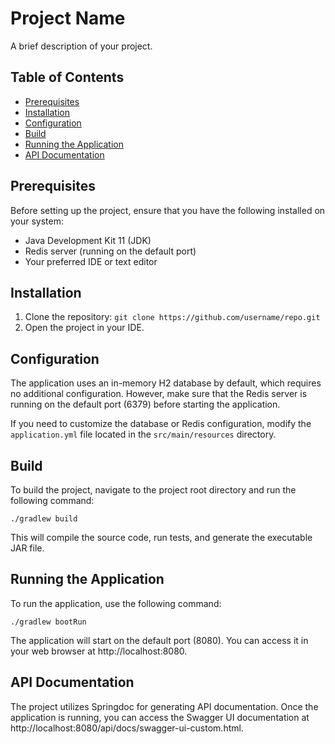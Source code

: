 # Project Name

A brief description of your project.

## Table of Contents

- [Prerequisites](#prerequisites)
- [Installation](#installation)
- [Configuration](#configuration)
- [Build](#build)
- [Running the Application](#running-the-application)
- [API Documentation](#api-documentation)


## Prerequisites

Before setting up the project, ensure that you have the following installed on your system:

- Java Development Kit 11 (JDK)
- Redis server (running on the default port)
- Your preferred IDE or text editor

## Installation

1. Clone the repository: `git clone https://github.com/username/repo.git`
2. Open the project in your IDE.

## Configuration

The application uses an in-memory H2 database by default, which requires no additional configuration. However, make sure that the Redis server is running on the default port (6379) before starting the application.

If you need to customize the database or Redis configuration, modify the `application.yml` file located in the `src/main/resources` directory.

## Build

To build the project, navigate to the project root directory and run the following command:

```shell
./gradlew build
```
This will compile the source code, run tests, and generate the executable JAR file.

## Running the Application
To run the application, use the following command:

```shell
./gradlew bootRun
```
The application will start on the default port (8080). You can access it in your web browser at http://localhost:8080.

## API Documentation
The project utilizes Springdoc for generating API documentation. Once the application is running, you can access the Swagger UI documentation at http://localhost:8080/api/docs/swagger-ui-custom.html.
